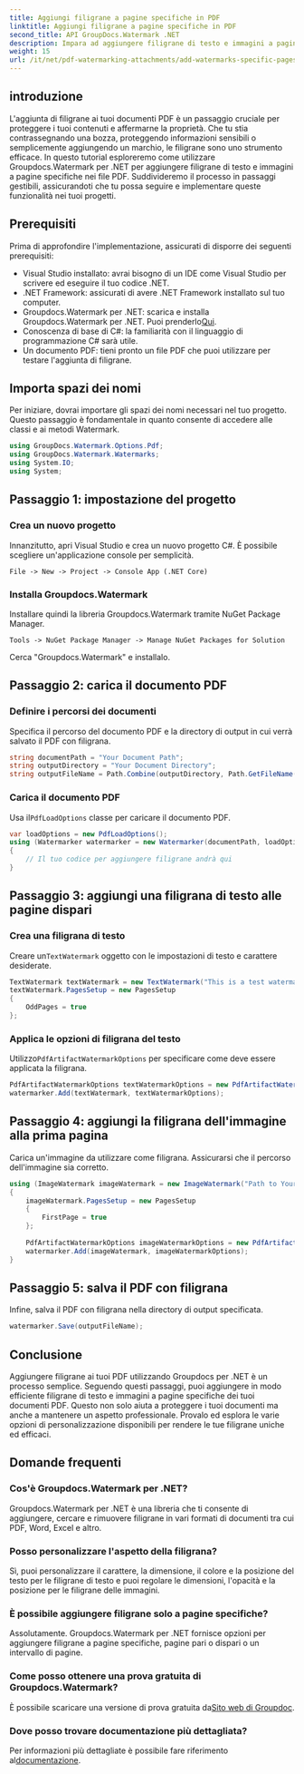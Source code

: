 ```yaml
---
title: Aggiungi filigrane a pagine specifiche in PDF
linktitle: Aggiungi filigrane a pagine specifiche in PDF
second_title: API GroupDocs.Watermark .NET
description: Impara ad aggiungere filigrane di testo e immagini a pagine specifiche nei PDF utilizzando Groupdocs per .NET. Segui la nostra guida dettagliata per proteggere i tuoi documenti.
weight: 15
url: /it/net/pdf-watermarking-attachments/add-watermarks-specific-pages-pdf/
---
```

## introduzione
L'aggiunta di filigrane ai tuoi documenti PDF è un passaggio cruciale per proteggere i tuoi contenuti e affermarne la proprietà. Che tu stia contrassegnando una bozza, proteggendo informazioni sensibili o semplicemente aggiungendo un marchio, le filigrane sono uno strumento efficace. In questo tutorial esploreremo come utilizzare Groupdocs.Watermark per .NET per aggiungere filigrane di testo e immagini a pagine specifiche nei file PDF. Suddivideremo il processo in passaggi gestibili, assicurandoti che tu possa seguire e implementare queste funzionalità nei tuoi progetti.
## Prerequisiti
Prima di approfondire l'implementazione, assicurati di disporre dei seguenti prerequisiti:
- Visual Studio installato: avrai bisogno di un IDE come Visual Studio per scrivere ed eseguire il tuo codice .NET.
- .NET Framework: assicurati di avere .NET Framework installato sul tuo computer.
-  Groupdocs.Watermark per .NET: scarica e installa Groupdocs.Watermark per .NET. Puoi prenderlo[Qui](https://releases.groupdocs.com/Watermark/net/).
- Conoscenza di base di C#: la familiarità con il linguaggio di programmazione C# sarà utile.
- Un documento PDF: tieni pronto un file PDF che puoi utilizzare per testare l'aggiunta di filigrane.
## Importa spazi dei nomi
Per iniziare, dovrai importare gli spazi dei nomi necessari nel tuo progetto. Questo passaggio è fondamentale in quanto consente di accedere alle classi e ai metodi Watermark.
```csharp
using GroupDocs.Watermark.Options.Pdf;
using GroupDocs.Watermark.Watermarks;
using System.IO;
using System;
```
## Passaggio 1: impostazione del progetto
### Crea un nuovo progetto
Innanzitutto, apri Visual Studio e crea un nuovo progetto C#. È possibile scegliere un'applicazione console per semplicità.
```plaintext
File -> New -> Project -> Console App (.NET Core)
```
### Installa Groupdocs.Watermark
Installare quindi la libreria Groupdocs.Watermark tramite NuGet Package Manager.
```plaintext
Tools -> NuGet Package Manager -> Manage NuGet Packages for Solution
```
Cerca "Groupdocs.Watermark" e installalo.
## Passaggio 2: carica il documento PDF
### Definire i percorsi dei documenti
Specifica il percorso del documento PDF e la directory di output in cui verrà salvato il PDF con filigrana.
```csharp
string documentPath = "Your Document Path";
string outputDirectory = "Your Document Directory";
string outputFileName = Path.Combine(outputDirectory, Path.GetFileName(documentPath));
```
### Carica il documento PDF
 Usa il`PdfLoadOptions` classe per caricare il documento PDF.
```csharp
var loadOptions = new PdfLoadOptions();
using (Watermarker watermarker = new Watermarker(documentPath, loadOptions))
{
    // Il tuo codice per aggiungere filigrane andrà qui
}
```
## Passaggio 3: aggiungi una filigrana di testo alle pagine dispari
### Crea una filigrana di testo
 Creare un`TextWatermark` oggetto con le impostazioni di testo e carattere desiderate.
```csharp
TextWatermark textWatermark = new TextWatermark("This is a test watermark", new Font("Arial", 8));
textWatermark.PagesSetup = new PagesSetup
{
    OddPages = true
};
```
### Applica le opzioni di filigrana del testo
 Utilizzo`PdfArtifactWatermarkOptions` per specificare come deve essere applicata la filigrana.
```csharp
PdfArtifactWatermarkOptions textWatermarkOptions = new PdfArtifactWatermarkOptions();
watermarker.Add(textWatermark, textWatermarkOptions);
```
## Passaggio 4: aggiungi la filigrana dell'immagine alla prima pagina
Carica un'immagine da utilizzare come filigrana. Assicurarsi che il percorso dell'immagine sia corretto.
```csharp
using (ImageWatermark imageWatermark = new ImageWatermark("Path to Your Image"))
{
    imageWatermark.PagesSetup = new PagesSetup
    {
        FirstPage = true
    };
    
    PdfArtifactWatermarkOptions imageWatermarkOptions = new PdfArtifactWatermarkOptions();
    watermarker.Add(imageWatermark, imageWatermarkOptions);
}
```
## Passaggio 5: salva il PDF con filigrana
Infine, salva il PDF con filigrana nella directory di output specificata.
```csharp
watermarker.Save(outputFileName);
```
## Conclusione
Aggiungere filigrane ai tuoi PDF utilizzando Groupdocs per .NET è un processo semplice. Seguendo questi passaggi, puoi aggiungere in modo efficiente filigrane di testo e immagini a pagine specifiche dei tuoi documenti PDF. Questo non solo aiuta a proteggere i tuoi documenti ma anche a mantenere un aspetto professionale. Provalo ed esplora le varie opzioni di personalizzazione disponibili per rendere le tue filigrane uniche ed efficaci.
## Domande frequenti
### Cos'è Groupdocs.Watermark per .NET?
Groupdocs.Watermark per .NET è una libreria che ti consente di aggiungere, cercare e rimuovere filigrane in vari formati di documenti tra cui PDF, Word, Excel e altro.
### Posso personalizzare l'aspetto della filigrana?
Sì, puoi personalizzare il carattere, la dimensione, il colore e la posizione del testo per le filigrane di testo e puoi regolare le dimensioni, l'opacità e la posizione per le filigrane delle immagini.
### È possibile aggiungere filigrane solo a pagine specifiche?
Assolutamente. Groupdocs.Watermark per .NET fornisce opzioni per aggiungere filigrane a pagine specifiche, pagine pari o dispari o un intervallo di pagine.
### Come posso ottenere una prova gratuita di Groupdocs.Watermark?
 È possibile scaricare una versione di prova gratuita da[Sito web di Groupdoc](https://releases.groupdocs.com/).
### Dove posso trovare documentazione più dettagliata?
 Per informazioni più dettagliate è possibile fare riferimento al[documentazione](https://tutorials.groupdocs.com/Watermark/net/).